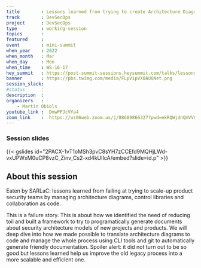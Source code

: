 ```yaml
---
title        : Lessons learned from trying to create Architecture Diagrams As Code
track        : DevSecOps
project      : DevSecOps
type         : working-session
topics       :
featured     :
event        : mini-summit
when_year    : 2022
when_month   : Mar
when_day     : Mon
when_time    : WS-16-17
hey_summit   : https://post-summit-sessions.heysummit.com/talks/lessons-learned-from-trying-to-create-architecture-diagrams-as-code
banner       : https://pbs.twimg.com/media/FLpVipVX0AUQNet.png
session_slack:
#status      : 
description  :
organizers   :
    - Martin Obiols        
youtube_link :  DmwPPJcVYa4
zoom_link    :  https://us06web.zoom.us/j/88689866327?pwd=ekRQWjdnQmVVODR0SDZRbHl4c3BCQT09
---
```


### Session slides

{{< gslides id="2PACX-1vT1oMSh3pvC8sYH7zCCEfd9MQHjLWd-vxUPWxM0uCP8vzC_Zinv_Cs2-xd4kUIIcA/embed?slide=id.p" >}}

## About this session

Eaten by SARLaC: lessons learned from failing at trying to scale-up product security teams by managing architecture diagrams, control libraries and collaboration as code.

This is a failure story. This is about how we identified the need of reducing toil and built a framework to try to programatically generate documents about security architecture models of new projects and products. We will deep dive into how we made possible to translate architecture diagrams to code and manage the whole process using CLI tools and git to automatically generate friendly documentation. Spoiler alert: it did not turn out to be so good but lessons learned help us improve the old legacy process into a more scalable and efficient one.

